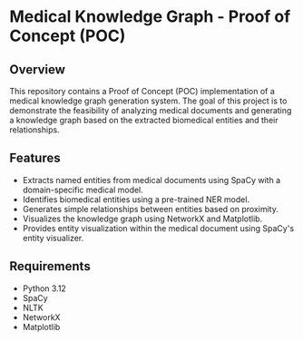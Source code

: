 # Medical Knowledge Graph - Proof of Concept (POC)

## Overview
This repository contains a Proof of Concept (POC) implementation of a medical knowledge graph generation system. The goal of this project is to demonstrate the feasibility of analyzing medical documents and generating a knowledge graph based on the extracted biomedical entities and their relationships.

## Features
- Extracts named entities from medical documents using SpaCy with a domain-specific medical model.
- Identifies biomedical entities using a pre-trained NER model.
- Generates simple relationships between entities based on proximity.
- Visualizes the knowledge graph using NetworkX and Matplotlib.
- Provides entity visualization within the medical document using SpaCy's entity visualizer.

## Requirements
- Python 3.12
- SpaCy
- NLTK
- NetworkX
- Matplotlib
